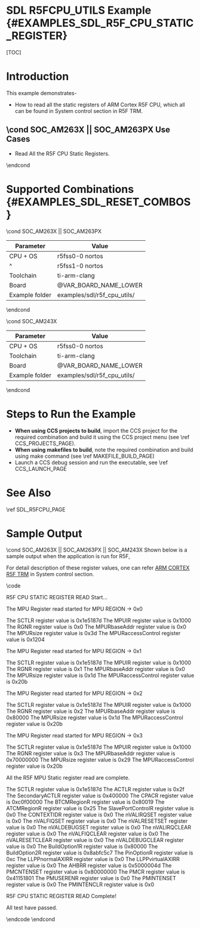 # SDL R5FCPU_UTILS Example {#EXAMPLES_SDL_R5F_CPU_STATIC_REGISTER}

[TOC]

# Introduction

This example demonstrates-
* How to read all the static registers of ARM Cortex R5F CPU, which all can be found in System control section in R5F TRM.

\cond SOC_AM263X || SOC_AM263PX
Use Cases
---------
* Read All the R5F CPU Static Registers.

\endcond


# Supported Combinations {#EXAMPLES_SDL_RESET_COMBOS}


\cond SOC_AM263X || SOC_AM263PX

 Parameter      | Value
 ---------------|-----------
 CPU + OS       | r5fss0-0 nortos
 ^              | r5fss1-0 nortos
 Toolchain      | ti-arm-clang
 Board          | @VAR_BOARD_NAME_LOWER
 Example folder | examples/sdl/r5f_cpu_utils/

\endcond

\cond SOC_AM243X

 Parameter      | Value
 ---------------|-----------
 CPU + OS       | r5fss0-0 nortos
 Toolchain      | ti-arm-clang
 Board          | @VAR_BOARD_NAME_LOWER
 Example folder | examples/sdl/r5f_cpu_utils/

\endcond


# Steps to Run the Example

- **When using CCS projects to build**, import the CCS project for the required combination
  and build it using the CCS project menu (see \ref CCS_PROJECTS_PAGE).
- **When using makefiles to build**, note the required combination and build using
  make command (see \ref MAKEFILE_BUILD_PAGE)
- Launch a CCS debug session and run the executable, see \ref CCS_LAUNCH_PAGE

# See Also

\ref SDL_R5FCPU_PAGE

# Sample Output

\cond  SOC_AM263X || SOC_AM263PX || SOC_AM243X
Shown below is a sample output when the application is run for R5F,

For detail description of these register values, one can refer
[ARM CORTEX R5F TRM](https://developer.arm.com/documentation/ddi0460/c/System-Control/Register-descriptions?lang=en) in System control section.

\code

R5F CPU STATIC REGISTER READ Start... 

The MPU Register read started for MPU REGION -> 0x0 

The SCTLR register value  is  0x1e5187d 
The MPUIR register value  is  0x1000 
The RGNR register value  is  0x0 
The MPURbaseAddr register value  is  0x0 
The MPURsize register value  is  0x3d 
The MPURaccessControl register value  is  0x1204 

The MPU Register read started for MPU REGION -> 0x1 

The SCTLR register value  is  0x1e5187d 
The MPUIR register value  is  0x1000 
The RGNR register value  is  0x1 
The MPURbaseAddr register value  is  0x0 
The MPURsize register value  is  0x1d 
The MPURaccessControl register value  is  0x20b 

The MPU Register read started for MPU REGION -> 0x2 

The SCTLR register value  is  0x1e5187d 
The MPUIR register value  is  0x1000 
The RGNR register value  is  0x2 
The MPURbaseAddr register value  is  0x80000 
The MPURsize register value  is  0x1d 
The MPURaccessControl register value  is  0x20b 

The MPU Register read started for MPU REGION -> 0x3 

The SCTLR register value  is  0x1e5187d 
The MPUIR register value  is  0x1000 
The RGNR register value  is  0x3 
The MPURbaseAddr register value  is  0x70000000 
The MPURsize register value  is  0x29 
The MPURaccessControl register value  is  0x20b 

All the R5F MPU Static register read are complete. 

The SCTLR register value  is  0x1e5187d 
The ACTLR register value  is  0x2f 
The SecondaryACTLR register value  is  0x400000 
The CPACR register value  is  0xc0f00000 
The BTCMRegionR register value  is  0x80019 
The ATCMRegionR register value  is  0x25 
The SlavePortControlR register value  is  0x0 
The CONTEXTIDR register value  is  0x0 
The nVALIRQSET register value  is  0x0 
The nVALFIQSET register value  is  0x0 
The nVALRESETSET register value  is  0x0 
The nVALDEBUGSET register value  is  0x0 
The nVALIRQCLEAR register value  is  0x0 
The nVALFIQCLEAR register value  is  0x0 
The nVALRESETCLEAR register value  is  0x0 
The nVALDEBUGCLEAR register value  is  0x0 
The BuildOption1R register value  is  0x80000 
The BuildOption2R register value  is  0x8abfc5c7 
The PinOptionR register value  is  0xc 
The LLPPnormalAXIRR register value  is  0x0 
The LLPPvirtualAXIRR register value  is  0x0 
The AHBRR register value  is  0x5000004d 
The PMCNTENSET register value  is  0x80000000 
The PMCR register value  is  0x41151801 
The PMUSERENR register value  is  0x0 
The PMINTENSET register value  is  0x0 
The PMINTENCLR register value  is  0x0 

R5F CPU STATIC REGISTER READ Complete! 

All test have passed. 

\endcode
\endcond

